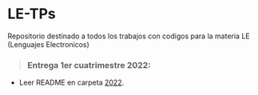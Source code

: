 # LE-TPs
Repositorio destinado a todos los trabajos con codigos para la materia LE (Lenguajes Electronicos)


> ### Entrega 1er cuatrimestre 2022:

 - Leer README en carpeta <a href="https://github.com/formi86/LE-TPs/tree/main/2022">2022</a>.
